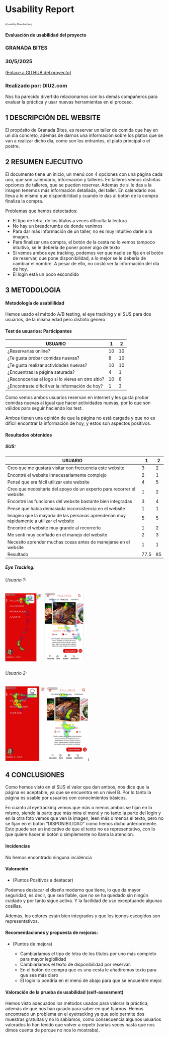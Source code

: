 # Usability Report



<img src="https://encrypted-tbn0.gstatic.com/images?q=tbn:ANd9GcRF017nhV-TFmNER2OM8UbXtdN6xwAKBYrv0i6onNfKu6Yn0BV0RK6aiOroeXl73LSY-B0&usqp=CAU" alt="usability Download png" style="zoom:50%;" />

#### Evaluación de usabilidad del proyecto 

### GRANADA BITES

### 30/5/2025


[[Enlace a GITHUB del proyecto](https://github.com/pabloferugr/UX_CaseStudy)]





### Realizado por: DIU2.com

Nos ha parecido divertido relacionarnos con los demás compañeros para evaluar la práctica y usar nuevas herramientas en el proceso.











## 1 DESCRIPCIÓN DEL WEBSITE

El propósito de Granada Bites, es reservar un taller de comida que hay en un día concreto, además de darnos una información sobre los platos que se van a realizar dicho día, como son los entrantes, el plato principal o el postre.

 



## 2 RESUMEN EJECUTIVO



El documento tiene un inicio, un menú con 4 opciones con una página cada uno, que son calendario, información y talleres. En talleres vemos distintas opciones de talleres, que se pueden reservar. Además de si le das a la imagen tenemos más información detallada, del taller. En calendario nos lleva a lo mismo que disponibilidad y cuando le das al botón de la compra finaliza la compra.

Problemas que hemos detectados:
   - El tipo de letra, de los títulos a veces dificulta la lectura
   - No hay un breadcrumbs de donde venimos
   - Para dar más información de un taller, no es muy intuitivo darle a la imagen.
   - Para finalizar una compra, el botón de la cesta no lo vemos tampoco intuitivo, se le debería de poner poner algo de texto
   - Si vemos ambos eye tracking, podemos ver que nadie se fija en el botón de reservar, que pone disponibilidad, a lo mejor se le debería de cambiar el nombre. A pesar de ello, no costó ver la información del día de hoy.
   - El login está un poco escondido










## 3 METODOLOGIA 

#### Metodología de usabililidad

Hemos usado el método A/B testing, el eye tracking y el SUS para dos usuarios, de la misma edad pero distinto género

 

#### Test de usuarios: Participantes

| USUARIO | 1 | 2 |
| ---------- | -- | -- |
| ¿Reservarias online? | 10 | 10 |
| ¿Te gusta probar comidas nuevas? | 8 | 10 |
| ¿Te gusta realizar actividades nuevas? | 10 | 10 |
| ¿Encuentras la página saturada? | 4 | 1 |
| ¿Reconocerías el logo si lo vieres en otro sitio? | 10 | 6 |
| ¿Encontraste difícil ver la información de hoy? | 1 | 3 |


Como vemos ambos usuarios reservan en internet y les gusta probar comidas nuevas al igual que hacer actividades nuevas, por lo que son válidos para seguir haciendo los test.

Ambos tienen una opinión de que la página no está cargada y que no es difícil encontrar la información de hoy, y estos son aspectos positivos.



#### Resultados obtenidos

  ##### SUS:

| USUARIO | 1 | 2 |
| ------- | -- | -- |
| Creo que me gustará visitar con frecuencia este website | 3 | 2 |
| Encontré el website innecesariamente complejo | 2 | 1 |
| Pensé que era fácil utilizar este website | 4 | 5 |
| Creo que necesitaría del apoyo de un experto para recorrer el website | 1 | 2 |
| Encontré las funciones del website bastante bien integradas | 3 | 4 |
| Pensé que había demasiada inconsistencia en el website | 1 | 1 |
| Imagino que la mayoría de las personas aprenderían muy rápidamente a utilizar el website | 5 | 5 |
| Encontré el website muy grande al recorrerlo | 1 | 2 |
| Me sentí muy confiado en el manejo del website | 2 | 3 |
| Necesito aprender muchas cosas antes de manejarse en el website | 1 | 1 |
| Resultado | 77.5 | 85 |


  ##### Eye Tracking:

  ###### Usuario 1:
  <img src="./Usuario1AP.png" alt="Eye Tracking Usuario 1 AP" style="zoom:50%;" />

  ###### Usuario 2:

  <img src="./Usuario2AP.png" alt="Eye Tracking Usuario 2 AP" style="zoom:50%;" />











## 4 CONCLUSIONES 



Como hemos visto en el SUS el valor que dan ambos, nos dice que la página es aceptable, ya que se encuentra en un nivel B. Por lo tanto la página es usable por usuarios con conocimientos básicos.

En cuanto al eyetracking vemos que más o menos ambos se fijan en lo mismo, siendo la parte que más mira el menú y no tanto la parte del login y en la otra foto vemos que ven la imagen, leen más o menos el texto, pero no se fijan en el botón “DISPONIBILIDAD” como hemos dicho anteriormente. Esto puede ser un indicativo de que el texto no es representativo, con lo que quiere hacer el botón o simplemente no llama la atención.




#### Incidencias

No hemos encontrado ninguna incidencia



#### Valoración 

* (Puntos Positivos a destacar)

Podemos destacar el diseño moderno que tiene, lo que da mayor seguridad, es decir, que sea fiable, que no se ha quedado sin ningún cuidado y por tanto sigue activa. Y la facilidad de uso exceptuando algunas cosillas.

Además, los colores están bien integrados y que los iconos escogidos son representativos.



#### Recomendaciones y propuesta de mejoras: 

* (Puntos de mejora)

   - Cambiaríamos el tipo de letra de los títulos por uno más completo para mayor legibilidad
   - Cambiaríamos el texto de disponibilidad por reservar.
   - En el botón de compra que es una cesta le añadiremos texto para que sea más claro
   - El login lo pondría en el menú de abajo para que se encuentre mejor.



#### Valoración de la prueba de usabilidad (self-assesment)

Hemos visto adecuados los métodos usados para valorar la práctica, además de que nos han guiado para saber en qué fijarnos. Hemos encontrado un problema en el eyetracking ya que solo permite dos muestras gratuitas y no lo sabiamos, como consecuencia algunos usuarios valorados lo han tenido que volver a repetir (varias veces hasta que nos dimos cuenta de porque no nos lo mostraba).
